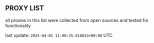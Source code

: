 ## PROXY LIST

all proxies in this list were collected from open sources and tested for functionality

last update: `2025-04-01 11:00:35.616814+00:00` UTC
